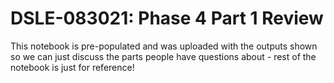 # DSLE-083021: Phase 4 Part 1 Review

This notebook is pre-populated and was uploaded with the outputs shown so we can just discuss the parts people have questions about - rest of the notebook is just for reference!
